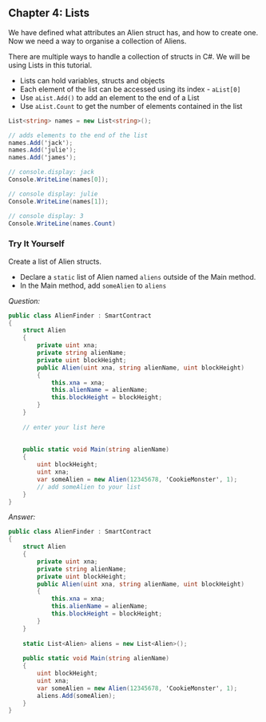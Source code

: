 ## Chapter 4: Lists

We have defined what attributes an Alien struct has, and how to create one. Now we need a way to organise a collection of Aliens. 

There are multiple ways to handle a collection of structs in C#. We will be using Lists in this tutorial. 

- Lists can hold variables, structs and objects
- Each element of the list can be accessed using its index - `aList[0]`
- Use `aList.Add()` to add an element to the end of a List
- Use `aList.Count` to get the number of elements contained in the list

```c#
List<string> names = new List<string>();

// adds elements to the end of the list
names.Add('jack');
names.Add('julie');
names.Add('james');

// console.display: jack
Console.WriteLine(names[0]);

// console display: julie
Console.WriteLine(names[1]); 

// console display: 3
Console.WriteLine(names.Count)
```



### Try It Yourself

Create a list of Alien structs. 

- Declare a `static` list of Alien named `aliens` outside of the Main method. 
- In the Main method, add `someAlien` to `aliens`

*Question:*

```c#
public class AlienFinder : SmartContract
{
    struct Alien
    {
        private uint xna;
        private string alienName;
        private uint blockHeight;
        public Alien(uint xna, string alienName, uint blockHeight) 
        {
            this.xna = xna; 
            this.alienName = alienName;
            this.blockHeight = blockHeight;
        }
    }
    
    // enter your list here
    
     
    public static void Main(string alienName)
    {
        uint blockHeight;
        uint xna; 
        var someAlien = new Alien(12345678, 'CookieMonster', 1);
        // add someAlien to your list
    }
}
```

*Answer:*

```c#
public class AlienFinder : SmartContract
{
    struct Alien
    {
        private uint xna;
        private string alienName;
        private uint blockHeight;
        public Alien(uint xna, string alienName, uint blockHeight) 
        {
            this.xna = xna; 
            this.alienName = alienName;
            this.blockHeight = blockHeight;
        }
    }
    
    static List<Alien> aliens = new List<Alien>();     
     
    public static void Main(string alienName)
    {
        uint blockHeight;
        uint xna; 
        var someAlien = new Alien(12345678, 'CookieMonster', 1);
        aliens.Add(someAlien);
    }
}
```


